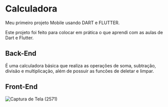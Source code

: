 # Calculadora

Meu primeiro projeto Mobile usando DART e FLUTTER.

Este projeto foi feito para colocar em prática o que aprendi com as aulas de Dart e Flutter.

## Back-End

É uma calculadora básica que realiza as operações de soma, subtração, divisão e multiplicação, além de possuir as funcões de deletar e limpar.

## Front-End

![Captura de Tela (2571)](https://github.com/BeatrizGuesser/Calculator/assets/137454124/906d391e-35c0-4e59-aca0-883079cabb25)

